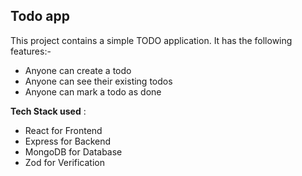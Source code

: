 ## Todo app

This project contains a simple TODO application. 
It has the following features:-

- Anyone can create a todo
- Anyone can see their existing todos
- Anyone can mark a todo as done

**Tech Stack used** :
- React for Frontend
- Express for Backend 
- MongoDB for Database
- Zod for Verification